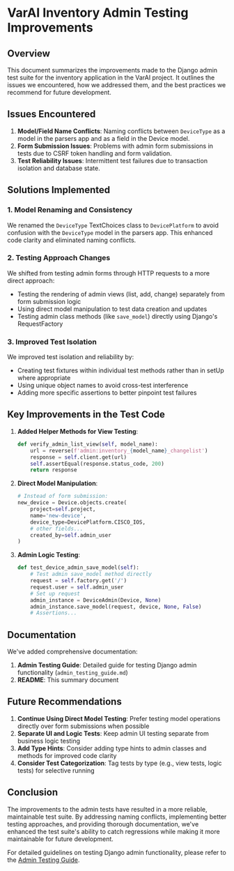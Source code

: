 # VarAI Inventory Admin Testing Improvements

## Overview

This document summarizes the improvements made to the Django admin test suite for the inventory application in the VarAI project. It outlines the issues we encountered, how we addressed them, and the best practices we recommend for future development.

## Issues Encountered

1. **Model/Field Name Conflicts**: Naming conflicts between `DeviceType` as a model in the parsers app and as a field in the Device model.
2. **Form Submission Issues**: Problems with admin form submissions in tests due to CSRF token handling and form validation.
3. **Test Reliability Issues**: Intermittent test failures due to transaction isolation and database state.

## Solutions Implemented

### 1. Model Renaming and Consistency

We renamed the `DeviceType` TextChoices class to `DevicePlatform` to avoid confusion with the `DeviceType` model in the parsers app. This enhanced code clarity and eliminated naming conflicts.

### 2. Testing Approach Changes

We shifted from testing admin forms through HTTP requests to a more direct approach:

- Testing the rendering of admin views (list, add, change) separately from form submission logic
- Using direct model manipulation to test data creation and updates
- Testing admin class methods (like `save_model`) directly using Django's RequestFactory

### 3. Improved Test Isolation

We improved test isolation and reliability by:

- Creating test fixtures within individual test methods rather than in setUp where appropriate
- Using unique object names to avoid cross-test interference
- Adding more specific assertions to better pinpoint test failures

## Key Improvements in the Test Code

1. **Added Helper Methods for View Testing**:
   ```python
   def verify_admin_list_view(self, model_name):
       url = reverse(f'admin:inventory_{model_name}_changelist')
       response = self.client.get(url)
       self.assertEqual(response.status_code, 200)
       return response
   ```

2. **Direct Model Manipulation**:
   ```python
   # Instead of form submission:
   new_device = Device.objects.create(
       project=self.project,
       name='new-device',
       device_type=DevicePlatform.CISCO_IOS,
       # other fields...
       created_by=self.admin_user
   )
   ```

3. **Admin Logic Testing**:
   ```python
   def test_device_admin_save_model(self):
       # Test admin save_model method directly
       request = self.factory.get('/')
       request.user = self.admin_user
       # Set up request
       admin_instance = DeviceAdmin(Device, None)
       admin_instance.save_model(request, device, None, False)
       # Assertions...
   ```

## Documentation

We've added comprehensive documentation:

1. **Admin Testing Guide**: Detailed guide for testing Django admin functionality (`admin_testing_guide.md`)
2. **README**: This summary document

## Future Recommendations

1. **Continue Using Direct Model Testing**: Prefer testing model operations directly over form submissions when possible
2. **Separate UI and Logic Tests**: Keep admin UI testing separate from business logic testing
3. **Add Type Hints**: Consider adding type hints to admin classes and methods for improved code clarity
4. **Consider Test Categorization**: Tag tests by type (e.g., view tests, logic tests) for selective running

## Conclusion

The improvements to the admin tests have resulted in a more reliable, maintainable test suite. By addressing naming conflicts, implementing better testing approaches, and providing thorough documentation, we've enhanced the test suite's ability to catch regressions while making it more maintainable for future development.

For detailed guidelines on testing Django admin functionality, please refer to the [Admin Testing Guide](admin_testing_guide.md). 